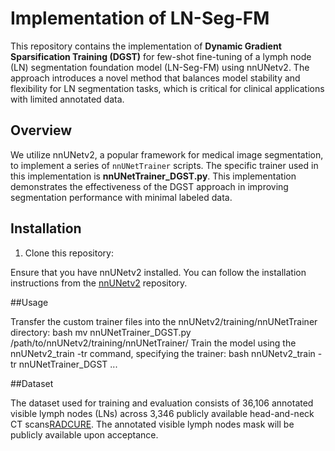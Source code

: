 # Implementation of LN-Seg-FM

This repository contains the implementation of **Dynamic Gradient Sparsification Training (DGST)** for few-shot fine-tuning of a lymph node (LN) segmentation foundation model (LN-Seg-FM) using nnUNetv2. The approach introduces a novel method that balances model stability and flexibility for LN segmentation tasks, which is critical for clinical applications with limited annotated data.

## Overview

We utilize nnUNetv2, a popular framework for medical image segmentation, to implement a series of `nnUNetTrainer` scripts. The specific trainer used in this implementation is **nnUNetTrainer_DGST.py**. This implementation demonstrates the effectiveness of the DGST approach in improving segmentation performance with minimal labeled data.

## Installation

1. Clone this repository:

Ensure that you have nnUNetv2 installed. You can follow the installation instructions from the [nnUNetv2](https://github.com/MIC-DKFZ/nnUNet) repository.

##Usage

Transfer the custom trainer files into the nnUNetv2/training/nnUNetTrainer directory:
bash
mv nnUNetTrainer_DGST.py /path/to/nnUNetv2/training/nnUNetTrainer/
Train the model using the nnUNetv2_train -tr command, specifying the trainer:
bash nnUNetv2_train -tr nnUNetTrainer_DGST ...

##Dataset

The dataset used for training and evaluation consists of 36,106 annotated visible lymph nodes (LNs) across 3,346 publicly available head-and-neck CT scans[RADCURE](https://www.cancerimagingarchive.net/collection/radcure). The annotated visible lymph nodes mask will be publicly available upon acceptance.


